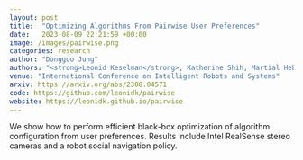 ```yaml
---
layout: post
title:  "Optimizing Algorithms From Pairwise User Preferences"
date:   2023-08-09 22:21:59 +00:00
image: /images/pairwise.png
categories: research
author: "Donggoo Jung"
authors: "<strong>Leonid Keselman</strong>, Katherine Shih, Martial Hebert, Aaron Steinfeld"
venue: "International Conference on Intelligent Robots and Systems"
arxiv: https://arxiv.org/abs/2308.04571
code: https://github.com/leonidk/pairwise
website: https://leonidk.github.io/pairwise
---
```

We show how to perform efficient black-box optimization of algorithm configuration from user preferences. Results include Intel RealSense stereo cameras and a robot social navigation policy.